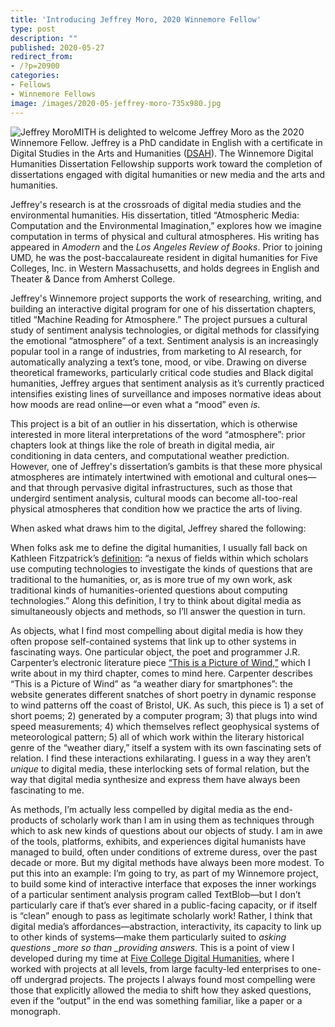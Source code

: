 ```yaml
---
title: 'Introducing Jeffrey Moro, 2020 Winnemore Fellow'
type: post
description: ""
published: 2020-05-27
redirect_from: 
- /?p=20900
categories:
- Fellows
- Winnemore Fellows
image: /images/2020-05-jeffrey-moro-735x980.jpg
---
```

![Jeffrey Moro](/images/2020-05-jeffrey-moro-735x980.jpg)MITH is delighted to welcome Jeffrey Moro as the 2020 Winnemore Fellow. Jeffrey is a PhD candidate in English with a certificate in Digital Studies in the Arts and Humanities ([DSAH](https://dsah.umd.edu/)). The Winnemore Digital Humanities Dissertation Fellowship supports work toward the completion of dissertations engaged with digital humanities or new media and the arts and humanities.

Jeffrey's research is at the crossroads of digital media studies and the environmental humanities. His dissertation, titled “Atmospheric Media: Computation and the Environmental Imagination,” explores how we imagine computation in terms of physical and cultural atmospheres. His writing has appeared in _Amodern_ and the _Los Angeles Review of Books_. Prior to joining UMD, he was the post-baccalaureate resident in digital humanities for Five Colleges, Inc. in Western Massachusetts, and holds degrees in English and Theater & Dance from Amherst College.

Jeffrey's Winnemore project supports the work of researching, writing, and building an interactive digital program for one of his dissertation chapters, titled “Machine Reading for Atmosphere.” The project pursues a cultural study of sentiment analysis technologies, or digital methods for classifying the emotional “atmosphere” of a text. Sentiment analysis is an increasingly popular tool in a range of industries, from marketing to AI research, for automatically analyzing a text’s tone, mood, or vibe. Drawing on diverse theoretical frameworks, particularly critical code studies and Black digital humanities, Jeffrey argues that sentiment analysis as it’s currently practiced intensifies existing lines of surveillance and imposes normative ideas about how moods are read online—or even what a “mood” even _is_.

This project is a bit of an outlier in his dissertation, which is otherwise interested in more literal interpretations of the word “atmosphere”: prior chapters look at things like the role of breath in digital media, air conditioning in data centers, and computational weather prediction. However, one of Jeffrey's dissertation’s gambits is that these more physical atmospheres are intimately intertwined with emotional and cultural ones—and that through pervasive digital infrastructures, such as those that undergird sentiment analysis, cultural moods can become all-too-real physical atmospheres that condition how we practice the arts of living.

When asked what draws him to the digital, Jeffrey shared the following:

When folks ask me to define the digital humanities, I usually fall back on Kathleen Fitzpatrick’s [definition](https://dhdebates.gc.cuny.edu/read/untitled-88c11800-9446-469b-a3be-3fdb36bfbd1e/section/65e208fc-a5e6-479f-9a47-d51cd9c35e84): “a nexus of fields within which scholars use computing technologies to investigate the kinds of questions that are traditional to the humanities, or, as is more true of my own work, ask traditional kinds of humanities-oriented questions about computing technologies.” Along this definition, I try to think about digital media as simultaneously objects and methods, so I’ll answer the question in turn.

As objects, what I find most compelling about digital media is how they often propose self-contained systems that link up to other systems in fascinating ways. One particular object, the poet and programmer J.R. Carpenter’s electronic literature piece [“This is a Picture of Wind,”](http://luckysoap.com/apictureofwind/) which I write about in my third chapter, comes to mind here. Carpenter describes “This is a Picture of Wind” as “a weather diary for smartphones”: the website generates different snatches of short poetry in dynamic response to wind patterns off the coast of Bristol, UK. As such, this piece is 1) a set of short poems; 2) generated by a computer program; 3) that plugs into wind speed measurements; 4) which themselves reflect geophysical systems of meteorological pattern; 5) all of which work within the literary historical genre of the “weather diary,” itself a system with its own fascinating sets of relation. I find these interactions exhilarating. I guess in a way they aren’t _unique_ to digital media, these interlocking sets of formal relation, but the way that digital media synthesize and express them have always been fascinating to me.

As methods, I’m actually less compelled by digital media as the end-products of scholarly work than I am in using them as techniques through which to ask new kinds of questions about our objects of study. I am in awe of the tools, platforms, exhibits, and experiences digital humanists have managed to build, often under conditions of extreme duress, over the past decade or more. But my digital methods have always been more modest. To put this into an example: I’m going to try, as part of my Winnemore project, to build some kind of interactive interface that exposes the inner workings of a particular sentiment analysis program called TextBlob—but I don’t particularly care if that’s ever shared in a public-facing capacity, or if itself is “clean” enough to pass as legitimate scholarly work! Rather, I think that digital media’s affordances—abstraction, interactivity, its capacity to link up to other kinds of systems—make them particularly suited to _asking questions \_more so than \_providing answers_. This is a point of view I developed during my time at [Five College Digital Humanities](https://5colldh.org/), where I worked with projects at all levels, from large faculty-led enterprises to one-off undergrad projects. The projects I always found most compelling were those that explicitly allowed the media to shift how they asked questions, even if the “output” in the end was something familiar, like a paper or a monograph.
